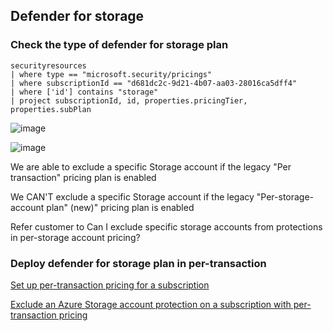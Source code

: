 ## Defender for storage

### Check the type of defender for storage plan

```kusto
securityresources 
| where type == "microsoft.security/pricings"
| where subscriptionId == "d681dc2c-9d21-4b07-aa03-28016ca5dff4"
| where ['id'] contains "storage"
| project subscriptionId, id, properties.pricingTier, properties.subPlan
```

![image](https://user-images.githubusercontent.com/96930989/230877193-f43bda35-a282-48f0-b3c2-df8543d15a04.png)

![image](https://user-images.githubusercontent.com/96930989/230875611-5a3abf0b-6c47-480d-bfe5-20fe76bf1dc6.png)

We are able to exclude a specific Storage account if the legacy "Per transaction" pricing plan is enabled

We CAN'T exclude a specific Storage account if the legacy "Per-storage-account plan" (new)" pricing plan is enabled

Refer customer to Can I exclude specific storage accounts from protections in per-storage account pricing? 

### Deploy defender for storage plan in per-transaction

[Set up per-transaction pricing for a subscription](https://learn.microsoft.com/en-us/azure/defender-for-cloud/defender-for-storage-classic-enable#set-up-microsoft-defender-for-storage-classic)

[Exclude an Azure Storage account protection on a subscription with per-transaction pricing](https://learn.microsoft.com/en-us/azure/defender-for-cloud/defender-for-storage-classic-enable#exclude-an-azure-storage-account-protection-on-a-subscription-with-per-transaction-pricing)
